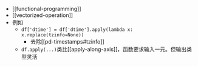 - [[functional-programming]]
- [[vectorized-operation]]
- 例如
  - `df['dtime'] = df['dtime'].apply(lambda x: x.replace(tzinfo=None))`
    - 去除[[pd-timestamps#tzinfo]]
  - `df.apply(...)`类比[[apply-along-axis]]，函数要求输入一元。但输出类型灵活